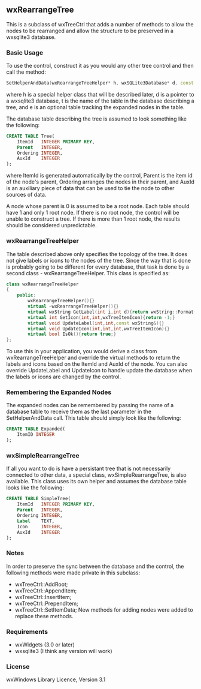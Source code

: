 ## wxRearrangeTree
This is a subclass of wxTreeCtrl that adds a number of methods to allow the nodes to be rearranged and allow the structure to be preserved in a wxsqlite3 database.  

### Basic Usage
To use the control, construct it as you would any other tree control and then call the method:

```C++
SetHelperAndData(wxRearrangeTreeHelper* h, wxSQLite3Database* d, const wxString& t, const wxString& e=wxEmptyString);
```
where h is a special helper class that will be described later, d is a pointer to a wxsqlite3 database, t is the name of the table in the database describing a tree, and e is an optional table tracking the expanded nodes in the table.

The database table describing the tree is assumed to look something like the following:

```SQL
CREATE TABLE Tree(
    ItemId   INTEGER PRIMARY KEY,
    Parent   INTEGER,
    Ordering INTEGER,
    AuxId    INTEGER
);
```
where ItemId is generated automatically by the control, Parent is the item id of the node's parent, Ordering arranges the nodes in their parent, and AuxId is an auxiliary piece of data that can be used to tie the node to other sources of data.

A node whose parent is 0 is assumed to be a root node.  Each table should have 1 and only 1 root node.  If there is no root node, the control will be unable to construct a tree.  If there is more than 1 root node, the results should be considered unpredictable.

### wxRearrangeTreeHelper
The table described above only specifies the topology of the tree.  It does not give labels or icons to the nodes of the tree.  Since the way that is done is probably going to be different for every database, that task is done by a second class - wxRearrangeTreeHelper.  This class is specified as:

```C++
class wxRearrangeTreeHelper
{
    public:
        wxRearrangeTreeHelper(){}
        virtual ~wxRearrangeTreeHelper(){}
        virtual wxString GetLabel(int i,int d){return wxString::Format("Item (%d,%d)",i,d);}
        virtual int GetIcon(int,int,wxTreeItemIcon){return -1;}
        virtual void UpdateLabel(int,int,const wxString&){}
        virtual void UpdateIcon(int,int,int,wxTreeItemIcon){}
        virtual bool IsOk(){return true;}
};
```
To use this in your application, you would derive a class from wxRearrangeTreeHelper and override the virtual methods to return the labels and icons based on the ItemId and AuxId of the node.  You can also override UpdateLabel and UpdateIcon to handle update the database when the labels or icons are changed by the control.

### Remembering the Expanded Nodes
The expanded nodes can be remembered by passing the name of a database table to receive them as the last parameter in the SetHelperAndData call.  This table should simply look like the following:

```SQL
CREATE TABLE Expanded(
    ItemID INTEGER
);
```

### wxSimpleRearrangeTree
If all you want to do is have a persistant tree that is not necessarily connected to other data, a special class, wxSimpleRearrangeTree, is also available.  This class uses its own helper and assumes the database table looks like the following:

```SQL
CREATE TABLE SimpleTree(
    ItemId   INTEGER PRIMARY KEY,
    Parent   INTEGER,
    Ordering INTEGER,
    Label    TEXT,
    Icon     INTEGER,
    AuxId    INTEGER
);
```

### Notes
In order to preserve the sync between the database and the control, the following methods were made private in this subclass:
* wxTreeCtrl::AddRoot;
* wxTreeCtrl::AppendItem;
* wxTreeCtrl::InsertItem;
* wxTreeCtrl::PrependItem;
* wxTreeCtrl::SetItemData;
New methods for adding nodes were added to replace these methods.

### Requirements
* wxWidgets (3.0 or later)
* wxsqlite3 (I think any version will work)

### License
wxWindows Library Licence, Version 3.1
